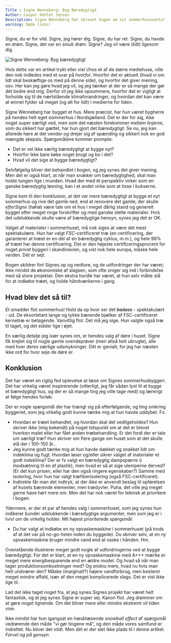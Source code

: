 ```yaml
---
Title : Signe Wenneberg: Byg Bæredygtigt
Author: Casper Kehlet Jensen
Description: Signe Wenneberg har skrevet bogen om sit sommerhuseventyr: Byg Bæredygtigt; Her er indtrykket.
warning: Døde links!
---
```


Signe, du er for vild. Signe, jeg hører dig. Signe, du har ret.
Signe, du havde en drøm. Signe, det var en _smuk_ drøm.
Signe? Jeg vil være (lidt) ligesom dig.

![Signe Wenneberg: Byg bæredygtigt](/static/img/blogimages/signe_wenneberg.jpg)

Hvis dette var en artikel trykt eller vist i/hos et af de større
mediehuse, ville den nok indledes med et svar på _hvorfor_.
Hvorfor det er aktuelt (hvad vi om lidt skal beskæftige os med på denne side),
og hvorfor det giver mening, osv.
Her kan jeg gøre hvad jeg vil, og jeg tænker at der er så mange der gør dét bedre
end mig. Derfor vil jeg ikke opsummere, hvorfor det er vigtigt at forholde sig til
de nærtstående klimaforandringer, og hvordan det kan være at emnet fylder så meget
(og alt for lidt) i medierne for tiden.

Signe Wenneberg har bygget et hus. Mere præcist, har hun været bygherre på hendes
helt eget sommerhus i Nordsjælland. Det er der for sig, ikke noget super særligt
ved, men som det næsten forekommer mellem linjerne, som du sikkert har gættet,
har hun gjort det _bæredygtigt_.
Se nu, jeg kan allerede høre at det vender og drejer sig af spænding og sikkert nok
en god mængde skepsis. Spørgsmålene kommer prompte:

 - Det er vel ikke særlig bæredygtigt at bygge nyt?
 - Hvorfor ikke bare købe noget brugt og bo i det?
 - Hvad vil det sige at bygge bæredygtigt?

Selvfølgelig bliver det behandlet i bogen, og jeg synes det giver mening.
Men det er også klart, at når man snakker om bæredygtighed, skal man holde tungen
lige i munden. Hvad der med ét perspektiv virker som en ganske bæredygtig løsning,
kan i et andet virke som at tisse i bukserne.

Signe kom til den konklusion, at det var mere bæredygtigt at bygge et nyt sommerhus og 
rive det gamle ned, end at renovere det gamle; der skulle _efterSigne_ (høhø) være
tale om et hus i meget dårlig stand og generelt bygget efter meget ringe forskrifter
og med ganske slette materialer. Hvis det udelukkende skulle være af bæredygtige hensyn,
synes jeg det er OK.

Valget af materialer i sommerhuset, må nok siges at være det mest spektakulære.
Hun har valgt _FSC_-certificeret træ (en certificering, der garanterer at træet
er en del af en bæredygtig cyklus, m.m.), og hele 98% af træet har denne certificering.
Det er den højeste certificeringsprocent for noget *privat* byggeri i skandinavien, og
vist nok hele europa, måske hele verden. Dét er sejt.

Bogen skildrer fint Signes op og nedture, og de udfordringer der har været;
ikke mindst de økonomiske af slagsen, som ofte sniger sig ind i forbindelse med så store
projekter. Den ekstra hurdle har været, at hun selv måtte stå for at indkøbe træet,
og holde håndværkerne i gang.

## Hvad blev det så til?

Et smadder flot sommerhus! Hold da op hvor ser det <del>badass</del> - spektakulært - ud.
De eksorbitant lange og tykke bærende bjælker af FSC-certificeret kernetræ er betagende.
Vanvittig flot. Det må jeg sige. Hun valgte også træ til taget, og det sidder lige i øjet.

En særlig detalje jeg især synes om, er hendes valg af døre i huset. Signe fik krejlet sig
til nogle gamle svendeprøver (men altså helt ubrugte), alle med hver deres særlige udsmykninger.
Dét er genialt, for jeg har næsten ikke ord for hvor seje de døre er.

## Konklusion

Det har været en rigtig fed oplevelse at læse om Signes sommerhusbyggeri. Det har virkelig været
inspirerende (vitterligt, jeg får sådan lyst til at bygge et bæredygtigt hus, og der er så mange
ting jeg ville tage med) og lærerigt at følge hendes forløb.

Der er nogle spørgsmål der har trængt sig på efterfølgende, og ting omkring byggeriet, som jeg
virkelig godt kunne tænke mig at hun havde uddybet. Fx:

 - Hvordan er træet behandlet, og hvordan skal det vedligeholdes? Hun skriver ikke (mig bekendt)
på noget tidspunkt om at det er blevet hverken malet eller har fået anden træbehandling. Er det
fordi der er tale om særligt træ? Hun skriver om flere gange om huset som at det skulle stå der
i 100-150 år..
 - Jeg kunne godt tænke mig at hun havde dækket og snakket lidt om indeklima og fugt. Hvordan
løser og/eller sikrer valget af materialer et godt indeklima? Der er fx valgt en bæredygtig
dampspærre (i modsætning til en af plastik), men hvad er så at sige ulemperne derved? (Er det
kun prisen, eller har den også ringere egenskaber?) Samme med isolering, hvor hun har valgt
træfiberisolering (også FSC-certificeret).
 - Indirekte får man det indtryk, at der ikke er anvendt beslag til opførelsen af husets 
bærende elementer, men trædyvler. Puha, det ville jeg meget gerne have hørt mere om. Men det
har nok været for teknisk at prioritere i bogen.

Ydermere, er der et par af hendes valg i sommerhuset, som jeg synes hun indikerer bunder
udelukkende i bæredygtige argumenter, men som jeg er i tvivl om de virkelig holder.
Mit højest prioriterede spørgsmål:

 - Du har valgt at indkøbe en ny opvaskemaskine i sommerhuset (på trods af at det var
på no-go-listen inden du byggede). Du skriver selv, at en ny opvaskemaskine bruger
mindre vand end at vaske i hånden. Hm.

Ovenstående illustrerer meget godt nogle af udfordringerne ved at bygge bæredygtigt.
For det er klart, at en ny opvaskemaskine med A+++ mærke er meget mere energibesparende
end en ældre model. Og hvad så når man tager produktionsomkostninger med?
Og endnu mere, hvad nu hvis man helt undværer den? Måske (marginalt?) højere vandforbrug,
men bestemt meget mindre affald, især af den meget komplicerede slags. Det er vist ikke
lige til.

Lad det ikke taget noget fra, at jeg synes Signes projekt har været helt fantastisk,
og at jeg synes Signe er super sej. Kanon flot. Jeg drømmer om at gøre noget lignende.
Om det bliver mere eller mindre ekstremt vil tiden vise.

Ikke mindst har hun igangsat en hæsblæsende _snowball effect_ af spørgsmål vedrørende
den måde "vi gør tingene må", og den måde vores samfund er indrettet. Nu bliver det vildt.
Men dét er der slet ikke plads til i denne artikel. _Farvel og på gensyn_.
